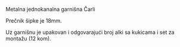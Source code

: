 Metalna jednokanalna garnišna Čarli

Prečnik šipke je 18mm.

Uz garnišnu je upakovan i odgovarajući broj alki sa kukicama i set za montažu (12 kom).